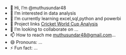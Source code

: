 - 👋 Hi, I’m @muthusundar48
- 👀 I’m interested in data analysis
- 🌱 I’m currently learning excel,sql,python and powerbi
- 📌 Project links [Cricket World Cup Analysis](https://github.com/muthusundar48/cricket-world-cup-2023-analysis)
- 💞️ I’m looking to collaborate on ...
- 📫 How to reach me muthusundar48@gmail.com...
- 😄 Pronouns: ...
- ⚡ Fun fact: ...

<!---
muthusundar48/muthusundar48 is a ✨ special ✨ repository because its `README.md` (this file) appears on your GitHub profile.
You can click the Preview link to take a look at your changes.
--->
